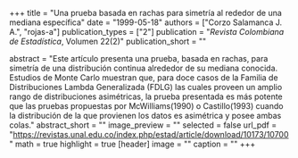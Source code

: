 +++
title = "Una prueba basada en rachas para simetría al rededor de una mediana específica"
date = "1999-05-18"
authors = ["Corzo Salamanca J. A.", "rojas-a"]
publication_types = ["2"]
publication = "*Revista Colombiana de Estadística*, Volumen 22(2)"
publication_short = ""

abstract = "Este artículo presenta una prueba, basada en rachas, para simetría de una distribución continua alrededor de su mediana conocida. Estudios de Monte Carlo muestran que, para doce casos de la Familia de Distribuciones Lambda Generalizada (FDLG) las cuales proveen un amplio rango de distribuciones asimétricas, la prueba presentada es más potente que las pruebas propuestas por McWilliams(1990) o Castillo(1993) cuando la distribución de la que provienen los datos es asimétrica y posee ambas colas."
abstract_short = ""
image_preview = ""
selected = false
url_pdf = "https://revistas.unal.edu.co/index.php/estad/article/download/10173/10700"
math = true
highlight = true
[header]
image = ""
caption = ""
+++
